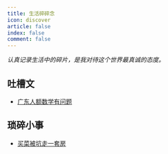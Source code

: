```yaml
---
title: 生活碎碎念
icon: discover
article: false
index: false
comment: false
---
```


*认真记录生活中的碎片，是我对待这个世界最真诚的态度。*

<!-- more -->

## 吐槽文

- [广东人额数学有问题](/生活/吐槽/广东人的数学有问题)

## 琐碎小事

- [买菜被坑走一套房](/生活/琐碎/买菜被坑走一套房)
